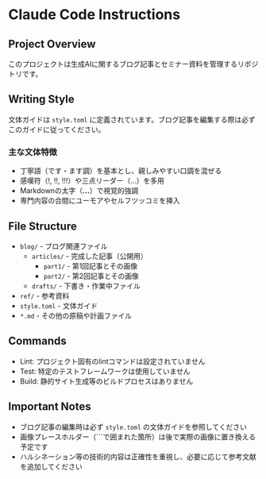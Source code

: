 # Claude Code Instructions

## Project Overview
このプロジェクトは生成AIに関するブログ記事とセミナー資料を管理するリポジトリです。

## Writing Style
文体ガイドは `style.toml` に定義されています。ブログ記事を編集する際は必ずこのガイドに従ってください。

### 主な文体特徴
- 丁寧語（です・ます調）を基本とし、親しみやすい口調を混ぜる
- 感嘆符（!, !!, !!!）や三点リーダー（…）を多用
- Markdownの太字（**...**）で視覚的強調
- 専門内容の合間にユーモアやセルフツッコミを挿入

## File Structure
- `blog/` - ブログ関連ファイル
  - `articles/` - 完成した記事（公開用）
    - `part1/` - 第1回記事とその画像
    - `part2/` - 第2回記事とその画像
  - `drafts/` - 下書き・作業中ファイル
- `ref/` - 参考資料
- `style.toml` - 文体ガイド
- `*.md` - その他の原稿や計画ファイル

## Commands
- Lint: プロジェクト固有のlintコマンドは設定されていません
- Test: 特定のテストフレームワークは使用していません
- Build: 静的サイト生成等のビルドプロセスはありません

## Important Notes
- ブログ記事の編集時は必ず `style.toml` の文体ガイドを参照してください
- 画像プレースホルダー（```で囲まれた箇所）は後で実際の画像に置き換える予定です
- ハルシネーション等の技術的内容は正確性を重視し、必要に応じて参考文献を追加してください